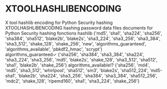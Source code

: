 # XTOOLHASHLIBENCODING
X tool hashlib encoding for Python Security hashing 
XTOOLHASHLIBENCODING hashing password data files documents for Python Security hashing
fonctions hashlib
('md5', 'sha1', 'sha224', 'sha256', 'sha384', 'sha512', 'blake2b', 'blake2s', 'sha3_224', 'sha3_256', 'sha3_384', 'sha3_512', 'shake_128', 'shake_256', 'new', 'algorithms_guaranteed', 'algorithms_available', 'pbkdf2_hmac', 'scrypt')                         
 algorithms_guaranteed✓
{'sha256', 'sha384', 'sha3_384', 'sha224', 'sha3_224', 'sha3_256', 'md5', 'blake2s', 'shake_128', 'sha3_512', 'sha512', 'sha1', 'blake2b', 'shake_256'}
algorithms_available!?
{'sha256', 'md4', 'md5', 'sha3_512', 'whirlpool', 'sha512', 'sm3', 'blake2s', 'sha512_224', 'md5-sha1', 'blake2b', 'sha224', 'sha3_256', 'sha384', 'sha3_384', 'sha512_256', 'mdc2', 'shake_128', 'ripemd160', 'sha1', 'sha3_224', 'shake_256'}
